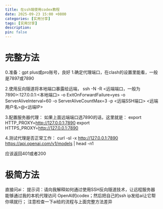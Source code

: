 ```yaml
---
title: 在ssh端使用codex教程
date: 2025-09-23 15:00 +0800
categories: [实用分享]
tags: [实用分享]
description: 
pin: false
---
```


# 完整方法
0.准备：gpt plus或pro账号，良好
1.确定代理端口，在clash的设置里能看，一般是7897或7890

2.使用反向隧道将本地端口暴露给远端，
ssh -N -R <远端端口，一般为7890>:127.0.0.1:<本地端口> -o ExitOnForwardFailure=yes -o ServerAliveInterval=60 -o ServerAliveCountMax=3 -p <远端SSH端口> <远端用户名>@<远端IP>

3.配置服务器代理：
如果上面远端端口选7890的话，这里就是：
export HTTP_PROXY=http://127.0.0.1:7890
export HTTPS_PROXY=http://127.0.0.1:7890

4.测试代理是否正常工作：
curl -sI -x http://127.0.0.1:7890 https://api.openai.com/v1/models | head -n1

应该返回401或者200

# 极简方法
直接问ai：
提示词：请向我解释如何通过使用SSH反向隧道技术，让远程服务器能够通过我的本机代理访问 OpenAI的codex；然后把自己的ssh ip发给ai让它帮你填就行；
注意检查一下ai给的流程与上面完整方法差异
